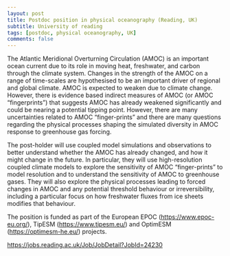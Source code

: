 ```yaml
---
layout: post
title: Postdoc position in physical oceanography (Reading, UK)
subtitle: University of reading
tags: [postdoc, physical oceanography, UK]
comments: false
---
```

 
 	 
 
The Atlantic Meridional Overturning Circulation (AMOC) is an important ocean current due to its role in moving heat, freshwater, and carbon through the climate system. Changes in the strength of the AMOC on a range of time-scales are hypothesised to be an important driver of regional and global climate. AMOC is expected to weaken due to climate change. However, there is evidence based indirect measures of AMOC (or AMOC “fingerprints”) that suggests AMOC has already weakened significantly and could be nearing a potential tipping point. However, there are many uncertainties related to AMOC “finger-prints” and there are many questions regarding the physical processes shaping the simulated diversity in AMOC response to greenhouse gas forcing.

The post-holder will use coupled model simulations and observations to better understand whether the AMOC has already changed, and how it might change in the future. In particular, they will use high-resolution coupled climate models to explore the sensitivity of AMOC “finger-prints” to model resolution and to understand the sensitivity of AMOC to greenhouse gases. They will also explore the physical processes leading to forced changes in AMOC and any potential threshold behaviour or irreversibility, including a particular focus on how freshwater fluxes from ice sheets modifies that behaviour.

The position is funded as part of the European EPOC (https://www.epoc-eu.org/), TipESM
(https://www.tipesm.eu/) and OptimESM (https://optimesm-he.eu/) projects.

https://jobs.reading.ac.uk/Job/JobDetail?JobId=24230

